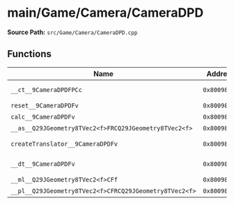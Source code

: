 # main/Game/Camera/CameraDPD

**Source Path:** `src/Game/Camera/CameraDPD.cpp`

## Functions

| Name | Address | Match % |
|------|---------|---------|
| `__ct__9CameraDPDFPCc` | `0x800980F8` | :white_check_mark: (100.0%) |
| `reset__9CameraDPDFv` | `0x80098198` | :x: (0.0%) |
| `calc__9CameraDPDFv` | `0x80098590` | :x: (0.0%) |
| `__as__Q29JGeometry8TVec2<f>FRCQ29JGeometry8TVec2<f>` | `0x80098B40` | :x: (0.0%) |
| `createTranslator__9CameraDPDFv` | `0x80098B54` | :white_check_mark: (100.0%) |
| `__dt__9CameraDPDFv` | `0x80098B9C` | :white_check_mark: (100.0%) |
| `__ml__Q29JGeometry8TVec2<f>CFf` | `0x80098BF8` | :x: (0.0%) |
| `__pl__Q29JGeometry8TVec2<f>CFRCQ29JGeometry8TVec2<f>` | `0x80098C24` | :x: (0.0%) |